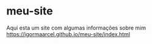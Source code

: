 # meu-site
Aqui esta um site com algumas informações sobre mim
https://igormaarcel.github.io/meu-site/index.html
